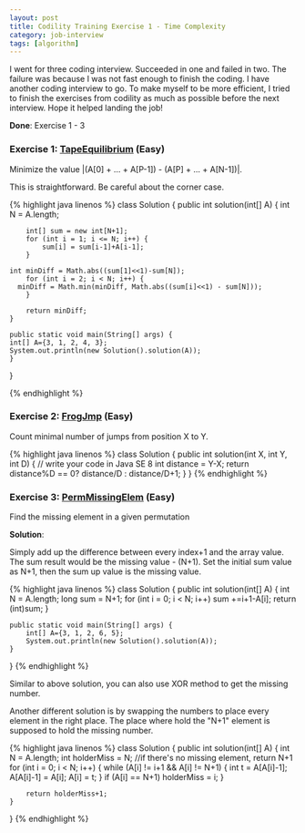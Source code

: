 ```yaml
---
layout: post
title: Codility Training Exercise 1 - Time Complexity
category: job-interview
tags: [algorithm]
---
```


I went for three coding interview. Succeeded in one and failed in two. The failure was because I was not fast enough to finish the coding. I have another coding interview to go. To make myself to be more efficient, I tried to finish the exercises from codility as much as possible before the next interview. Hope it helped landing the job!

**Done**: Exercise 1 - 3

### Exercise 1: [TapeEquilibrium](https://codility.com/demo/take-sample-test/tape_equilibrium/) (Easy) 
 Minimize the value |(A[0] + ... + A[P-1]) - (A[P] + ... + A[N-1])|. 

This is straightforward. Be careful about the corner case.


{%  highlight java linenos  %}
class Solution {
    public int solution(int[] A) {
        int N = A.length;

        int[] sum = new int[N+1];
        for (int i = 1; i <= N; i++) {
            sum[i] = sum[i-1]+A[i-1];
        }

	int minDiff = Math.abs((sum[1]<<1)-sum[N]);
        for (int i = 2; i < N; i++) { 
	  minDiff = Math.min(minDiff, Math.abs((sum[i]<<1) - sum[N]));
        }

        return minDiff;
    }

    public static void main(String[] args) {
	int[] A={3, 1, 2, 4, 3}; 
	System.out.println(new Solution().solution(A));
    }
}

{% endhighlight %}

### Exercise 2: [FrogJmp](https://codility.com/demo/take-sample-test/frog_jmp/) (Easy) 
Count minimal number of jumps from position X to Y. 

{%  highlight java linenos  %}
class Solution {
    public int solution(int X, int Y, int D) {
        // write your code in Java SE 8
        int distance = Y-X;
        return distance%D == 0? distance/D : distance/D+1;
    }
}
{% endhighlight %}


### Exercise 3: [PermMissingElem](https://codility.com/demo/take-sample-test/perm_missing_elem/) (Easy) 
Find the missing element in a given permutation

**Solution**:

Simply add up the difference between every index+1 and the array value. The sum result would be the missing value - (N+1). Set the initial sum value as N+1, then the sum up value is the missing value.  

{% highlight java linenos %}
class Solution {
    public int solution(int[] A) {
		int N = A.length;
		long sum = N+1;
		for (int i = 0; i < N; i++)
			sum +=i+1-A[i];
		return (int)sum;
    }

    public static void main(String[] args) {
		int[] A={3, 1, 2, 6, 5}; 
		System.out.println(new Solution().solution(A));
    }

}
{% endhighlight  %}

Similar to above solution, you can also use XOR method to get the missing number.

Another different solution is by swapping the numbers to place every element in the right place. The place where hold the "N+1" element is supposed to hold the missing number.

{% highlight java linenos %}
class Solution {
    public int solution(int[] A) {
		int N = A.length;
		int holderMiss = N; //if there's no missing element, return N+1
		for (int i = 0; i < N; i++) {
			while (A[i] != i+1 && A[i] != N+1) {
				int t = A[A[i]-1];
				A[A[i]-1] = A[i];
				A[i] = t;
			}
			if (A[i] == N+1)
				holderMiss = i;
		}
		
		return holderMiss+1;
	}
}
{% endhighlight  %}
